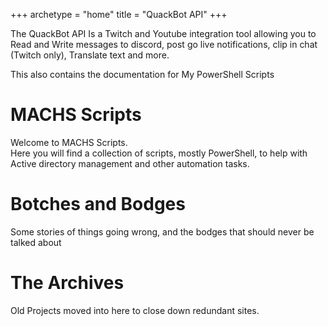 +++
archetype = "home"
title = "QuackBot API"
+++

The QuackBot API Is a Twitch and Youtube integration tool allowing you to Read and Write messages to discord, post go live notifications, clip in chat (Twitch only), Translate text and more.

This also contains the documentation for My PowerShell Scripts

# MACHS Scripts

Welcome to MACHS Scripts.  
Here you will find a collection of scripts, mostly PowerShell, to help with Active directory management and other automation tasks.  

# Botches and Bodges 

Some stories of things going wrong, and the bodges that should never be talked about

# The Archives 

Old Projects moved into here to close down redundant sites.
